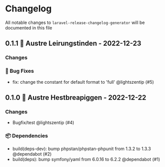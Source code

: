 # Changelog

All notable changes to `laravel-release-changelog-generator` will be documented in this file

## 0.1.1 🌈 Austre Leirungstinden - 2022-12-23

### Changes

### 🐛 Bug Fixes

- fix: change the constant for default format to 'full' @lightszentip (#5)

## 0.1.0 🌈 Austre Hestbreapiggen - 2022-12-22

### Changes

- Bugfix/test @lightszentip (#4)

### 📦 Dependencies

- build(deps-dev): bump phpstan/phpstan-phpunit from 1.3.2 to 1.3.3 @dependabot (#2)
- build(deps): bump symfony/yaml from 6.0.16 to 6.2.2 @dependabot (#1)
